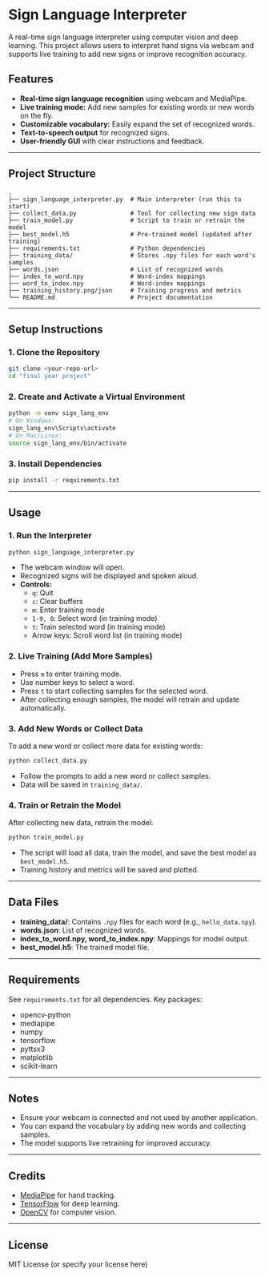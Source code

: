 # Sign Language Interpreter

A real-time sign language interpreter using computer vision and deep learning. This project allows users to interpret hand signs via webcam and supports live training to add new signs or improve recognition accuracy.

## Features

- **Real-time sign language recognition** using webcam and MediaPipe.
- **Live training mode:** Add new samples for existing words or new words on the fly.
- **Customizable vocabulary:** Easily expand the set of recognized words.
- **Text-to-speech output** for recognized signs.
- **User-friendly GUI** with clear instructions and feedback.

---

## Project Structure

```
.
├── sign_language_interpreter.py  # Main interpreter (run this to start)
├── collect_data.py               # Tool for collecting new sign data
├── train_model.py                # Script to train or retrain the model
├── best_model.h5                 # Pre-trained model (updated after training)
├── requirements.txt              # Python dependencies
├── training_data/                # Stores .npy files for each word's samples
├── words.json                    # List of recognized words
├── index_to_word.npy             # Word-index mappings
├── word_to_index.npy             # Word-index mappings
├── training_history.png/json     # Training progress and metrics
└── README.md                     # Project documentation
```

---

## Setup Instructions

### 1. Clone the Repository

```bash
git clone <your-repo-url>
cd "final year project"
```

### 2. Create and Activate a Virtual Environment

```bash
python -m venv sign_lang_env
# On Windows:
sign_lang_env\Scripts\activate
# On Mac/Linux:
source sign_lang_env/bin/activate
```

### 3. Install Dependencies

```bash
pip install -r requirements.txt
```

---

## Usage

### 1. Run the Interpreter

```bash
python sign_language_interpreter.py
```

- The webcam window will open.
- Recognized signs will be displayed and spoken aloud.
- **Controls:**
  - `q`: Quit
  - `c`: Clear buffers
  - `m`: Enter training mode
  - `1-9, 0`: Select word (in training mode)
  - `t`: Train selected word (in training mode)
  - Arrow keys: Scroll word list (in training mode)

### 2. Live Training (Add More Samples)

- Press `m` to enter training mode.
- Use number keys to select a word.
- Press `t` to start collecting samples for the selected word.
- After collecting enough samples, the model will retrain and update automatically.

### 3. Add New Words or Collect Data

To add a new word or collect more data for existing words:

```bash
python collect_data.py
```

- Follow the prompts to add a new word or collect samples.
- Data will be saved in `training_data/`.

### 4. Train or Retrain the Model

After collecting new data, retrain the model:

```bash
python train_model.py
```

- The script will load all data, train the model, and save the best model as `best_model.h5`.
- Training history and metrics will be saved and plotted.

---

## Data Files

- **training_data/**: Contains `.npy` files for each word (e.g., `hello_data.npy`).
- **words.json**: List of recognized words.
- **index_to_word.npy, word_to_index.npy**: Mappings for model output.
- **best_model.h5**: The trained model file.

---

## Requirements

See `requirements.txt` for all dependencies. Key packages:

- opencv-python
- mediapipe
- numpy
- tensorflow
- pyttsx3
- matplotlib
- scikit-learn

---

## Notes

- Ensure your webcam is connected and not used by another application.
- You can expand the vocabulary by adding new words and collecting samples.
- The model supports live retraining for improved accuracy.

---

## Credits

- [MediaPipe](https://google.github.io/mediapipe/) for hand tracking.
- [TensorFlow](https://www.tensorflow.org/) for deep learning.
- [OpenCV](https://opencv.org/) for computer vision.

---

## License

MIT License (or specify your license here)
